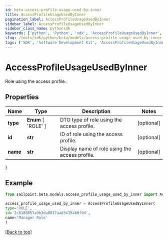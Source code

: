 ```yaml
---
id: beta-access-profile-usage-used-by-inner
title: AccessProfileUsageUsedByInner
pagination_label: AccessProfileUsageUsedByInner
sidebar_label: AccessProfileUsageUsedByInner
sidebar_class_name: pythonsdk
keywords: ['python', 'Python', 'sdk', 'AccessProfileUsageUsedByInner', 'BetaAccessProfileUsageUsedByInner'] 
slug: /tools/sdk/python/beta/models/access-profile-usage-used-by-inner
tags: ['SDK', 'Software Development Kit', 'AccessProfileUsageUsedByInner', 'BetaAccessProfileUsageUsedByInner']
---
```


# AccessProfileUsageUsedByInner

Role using the access profile.

## Properties

Name | Type | Description | Notes
------------ | ------------- | ------------- | -------------
**type** |  **Enum** [  'ROLE' ] | DTO type of role using the access profile. | [optional] 
**id** | **str** | ID of role using the access profile. | [optional] 
**name** | **str** | Display name of role using the access profile. | [optional] 
}

## Example

```python
from sailpoint.beta.models.access_profile_usage_used_by_inner import AccessProfileUsageUsedByInner

access_profile_usage_used_by_inner = AccessProfileUsageUsedByInner(
type='ROLE',
id='2c8180857a9b3da0017aa03418480f9d',
name='Manager Role'
)

```
[[Back to top]](#) 

